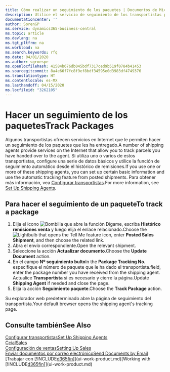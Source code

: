 ```yaml
---
title: Cómo realizar un seguimiento de los paquetes | Documentos de Microsoft
description: Utilice el servicio de seguimiento de los transportistas para ver el progreso de una entrega.
documentationcenter: ''
author: SorenGP
ms.service: dynamics365-business-central
ms.topic: article
ms.devlang: na
ms.tgt_pltfrm: na
ms.workload: na
ms.search.keywords: rfq
ms.date: 04/01/2020
ms.author: sgroespe
ms.openlocfilehash: 41584b676db045bdf7317ced9b519f0784b41453
ms.sourcegitcommit: 8a4e66f7fc8f9ef8bdf34595e0d3983df4749376
ms.translationtype: HT
ms.contentlocale: es-MX
ms.lasthandoff: 04/15/2020
ms.locfileid: "3262105"
---
```

# <a name="track-packages"></a><span data-ttu-id="ebeb2-103">Hacer un seguimiento de los paquetes</span><span class="sxs-lookup"><span data-stu-id="ebeb2-103">Track Packages</span></span>
<span data-ttu-id="ebeb2-104">Algunos transportistas ofrecen servicios en Internet que le permiten hacer un seguimiento de los paquetes que les ha entregado.</span><span class="sxs-lookup"><span data-stu-id="ebeb2-104">A number of shipping agents provide services on the Internet that allow you to track parcels you have handed over to the agent.</span></span> <span data-ttu-id="ebeb2-105">Si utiliza uno o varios de estos transportistas, configure una serie de datos básicos y utilice la función de seguimiento automático desde el histórico de remisiones.</span><span class="sxs-lookup"><span data-stu-id="ebeb2-105">If you use one or more of these shipping agents, you can set up certain basic information and use the automatic tracking feature from posted shipments.</span></span> <span data-ttu-id="ebeb2-106">Para obtener más información, vea [Configurar transportistas](sales-how-to-set-up-shipping-agents.md).</span><span class="sxs-lookup"><span data-stu-id="ebeb2-106">For more information, see [Set Up Shipping Agents](sales-how-to-set-up-shipping-agents.md).</span></span>  

## <a name="to-track-a-package"></a><span data-ttu-id="ebeb2-107">Para hacer el seguimiento de un paquete</span><span class="sxs-lookup"><span data-stu-id="ebeb2-107">To track a package</span></span>
1. <span data-ttu-id="ebeb2-108">Elija el icono ![Bombilla que abre la función Dígame](media/ui-search/search_small.png "Dígame qué desea hacer"), escriba **Histórico remisiones venta** y luego elija el enlace relacionado.</span><span class="sxs-lookup"><span data-stu-id="ebeb2-108">Choose the ![Lightbulb that opens the Tell Me feature](media/ui-search/search_small.png "Tell me what you want to do") icon, enter **Posted Sales Shipment**, and then choose the related link.</span></span>
2. <span data-ttu-id="ebeb2-109">Abra el envío correspondiente.</span><span class="sxs-lookup"><span data-stu-id="ebeb2-109">Open the relevant shipment.</span></span>
3. <span data-ttu-id="ebeb2-110">Seleccione la acción **Actualizar documento**.</span><span class="sxs-lookup"><span data-stu-id="ebeb2-110">Choose the **Update Document** action.</span></span>
4. <span data-ttu-id="ebeb2-111">En el campo **Nº seguimiento bulto**</span><span class="sxs-lookup"><span data-stu-id="ebeb2-111">In the **Package Tracking No.**</span></span> <span data-ttu-id="ebeb2-112">especifique el número de paquete que le ha dado el transportista.</span><span class="sxs-lookup"><span data-stu-id="ebeb2-112">field, enter the package number you have received from the shipping agent.</span></span> <span data-ttu-id="ebeb2-113">Actualice **Transportista** si es necesario y cierre la página.</span><span class="sxs-lookup"><span data-stu-id="ebeb2-113">Update **Shipping Agent** if needed and close the page.</span></span>
5. <span data-ttu-id="ebeb2-114">Elija la acción **Seguimiento paquete**.</span><span class="sxs-lookup"><span data-stu-id="ebeb2-114">Choose the **Track Package** action.</span></span>

<span data-ttu-id="ebeb2-115">Su explorador web predeterminado abre la página de seguimiento del transportista.</span><span class="sxs-lookup"><span data-stu-id="ebeb2-115">Your default browser opens the shipping agent's tracking page.</span></span>

## <a name="see-also"></a><span data-ttu-id="ebeb2-116">Consulte también</span><span class="sxs-lookup"><span data-stu-id="ebeb2-116">See Also</span></span>
[<span data-ttu-id="ebeb2-117">Configurar transportistas</span><span class="sxs-lookup"><span data-stu-id="ebeb2-117">Set Up Shipping Agents</span></span>](sales-how-to-set-up-shipping-agents.md)  
[<span data-ttu-id="ebeb2-118">Ccial</span><span class="sxs-lookup"><span data-stu-id="ebeb2-118">Sales</span></span>](sales-manage-sales.md)  
[<span data-ttu-id="ebeb2-119">Configuración de ventas</span><span class="sxs-lookup"><span data-stu-id="ebeb2-119">Setting Up Sales</span></span>](sales-setup-sales.md)  
[<span data-ttu-id="ebeb2-120">Enviar documentos por correo electrónico</span><span class="sxs-lookup"><span data-stu-id="ebeb2-120">Send Documents by Email</span></span>](ui-how-send-documents-email.md)  
<span data-ttu-id="ebeb2-121">[Trabajar con [!INCLUDE[d365fin](includes/d365fin_md.md)]](ui-work-product.md)</span><span class="sxs-lookup"><span data-stu-id="ebeb2-121">[Working with [!INCLUDE[d365fin](includes/d365fin_md.md)]](ui-work-product.md)</span></span>
